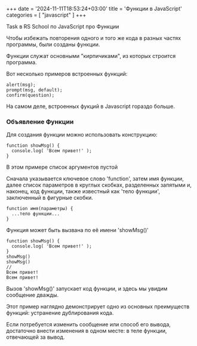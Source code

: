 +++
date = '2024-11-11T18:53:24+03:00'
title = 'Функции в JavaScript'
categories = [ "javascript" ]
+++

<p>Task в RS School по JavaScript про Функции</p>
            <p>
              Чтобы избежать повторения одного и того же кода в разных частях программы, были
              созданы функции.
            </p>
            <p>Функции служат основными "кирпичиками", из которых строится программа.</p>
            <p>Вот несколько примеров встроенных функций:</p>
            <pre><code>alert(msg);
prompt(msg, default);
confirm(question);</code></pre>
            <p class="gray">На самом деле, встроенных фукций в Javascript гораздо больше.</p>
            <h3>Объявление Функции</h3>
            <p>Для создания функции можно использовать конструкцию:</p>
            <pre><code>function showMsg() {
  console.log( 'Всем привет!' );
}</code></pre>
            <p class="gray">В этом примере список аргументов пустой</p>
            <p>
              Сначала указывается ключевое слово 'function', затем имя функции, далее список
              параметров в круглых скобках, разделенных запятыми и, наконец, код функции, также
              известный как 'тело функции', заключенный в фигурные скобки.
            </p>
            <pre><code>function имя(параметры) {
  ...тело функции...
}</code></pre>
            <p>Функция может быть вызвана по её имени 'showMsg()'</p>
            <pre><code>function showMsg() {
  console.log( 'Всем привет!' );
}
showMsg()
showMsg()
//
Всем привет!
Всем привет!</code></pre>
            <p>Вызов 'showMsg()' запускает код функции, и здесь мы увидим сообщение дважды.</p>
            <p>
              Этот пример наглядно демонстрирует одно из основных преимуществ функций: устранение
              дублирования кода.
            </p>
            <p>
              Если потребуется изменить сообщение или способ его вывода, достаточно внести изменения
              в одном месте: в теле функции, отвечающей за вывод.
            </p>